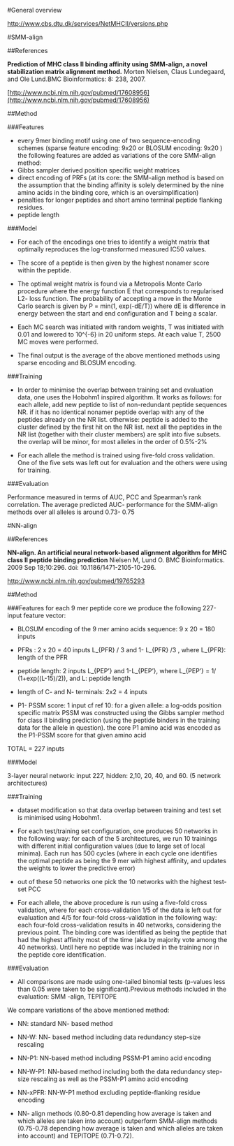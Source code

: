#General overview 

http://www.cbs.dtu.dk/services/NetMHCII/versions.php

#SMM-align

##References 

**Prediction of MHC class II binding affinity using SMM-align, a novel stabilization matrix alignment method.**
Morten Nielsen, Claus Lundegaard, and Ole Lund.BMC Bioinformatics: 8: 238, 2007.

[http://www.ncbi.nlm.nih.gov/pubmed/17608956](http://www.ncbi.nlm.nih.gov/pubmed/17608956)

##Method

###Features

* every 9mer binding motif using one of two sequence-encoding schemes (sparse feature encoding: 9x20 or BLOSUM encoding: 9x20 )
the following features are added as variations of the core SMM-align method: 
* Gibbs sampler derived position specific weight matrices 
* direct encoding of PRFs (at its core: the SMM-align method is based on the assumption that the binding affinity is solely determined by the nine amino acids in the binding core, which is an oversimplification)
* penalties for longer peptides and short amino terminal peptide flanking residues. 
* peptide length

###Model

* For each of the encodings one tries to identify a weight matrix that optimally reproduces the log-transformed measured IC50 values.

* The score of a peptide is then given by the highest nonamer score within the peptide.

* The optimal weight matrix is found via a Metropolis Monte Carlo procedure where the energy function E that corresponds to regularised L2- loss function. The probability of accepting a move in the Monte Carlo search is given by P = min(1, exp(-dE/T)) where dE is difference in energy between the start and end configuration and T being a scalar.

* Each MC search was initiated with random weights, T was initiated with 0.01 and lowered to 10^{-6} in 20 uniform steps. At each value T, 2500 MC moves were performed.

* The final output is the average of the above mentioned methods using sparse encoding and BLOSUM encoding.

###Training

* In order to minimise the overlap between training set and evaluation data, one uses the Hobohm1 inspired algorithm. It works as follows: 
for each allele, add new peptide to list of non-redundant peptide sequences NR.
if it has no identical nonamer peptide overlap with any of the peptides already on the NR list.
otherwise: peptide is added to the cluster defined by the first hit on the NR list. 
next all the peptides in the NR list (together with their cluster members) are split into five subsets.
the overlap will be minor, for most alleles in the order of 0.5%-2%

* For each allele the method is trained using five-fold cross validation. One of the five sets was left out for evaluation and the others were using for training.

###Evaluation

Performance measured in terms of AUC, PCC and Spearman’s rank correlation. The average predicted AUC- performance for the SMM-align methods over all alleles is around 0.73- 0.75

#NN-align 

##References 

**NN-align. An artificial neural network-based alignment algorithm for MHC class II peptide binding prediction** Nielsen M, Lund O. BMC Bioinformatics. 2009 Sep 18;10:296. doi: 10.1186/1471-2105-10-296.

http://www.ncbi.nlm.nih.gov/pubmed/19765293

##Method 

###Features
for each 9 mer peptide core we produce the following 227-input feature vector:

* BLOSUM encoding of the 9 mer amino acids sequence: 9 x 20 = 180 inputs

* PFRs : 2 x 20 = 40 inputs 
L_{PFR} / 3 and 1- L_{PFR} /3 , where L_{PFR}: length of the PFR

* peptide length: 2 inputs 
L_{PEP’} and 1-L_{PEP’}, where L_{PEP’} = 1/ (1+exp((L-15)/2)), and L: peptide length

* length of C- and N- terminals: 2x2 = 4 inputs

* P1- PSSM score: 1 input
cf ref 10: for a given allele: a log-odds position specific matrix PSSM was constructed using the Gibbs sampler method for class II binding prediction (using the peptide binders in the training data for the allele in question). the core P1 amino acid was encoded as the P1-PSSM score for that given amino acid

TOTAL = 227 inputs

###Model

3-layer neural network: input 227, hidden: 2,10, 20, 40, and 60. (5 network architectures)

###Training

* dataset modification so that data overlap between training and test set is minimised using Hobohm1.

* For each test/training set configuration, one produces 50 networks in the following way: 
for each of the 5 architectures, we run 10 trainings with different initial configuration values (due to large set of local minima). Each run has 500 cycles (where in each cycle one identifies the optimal peptide as being the 9 mer with highest affinity, and updates the weights to lower the predictive error)

* out of these 50 networks one pick the 10 networks with the highest test-set PCC

* For each allele, the above procedure is run using a five-fold cross validation, where for each cross-validation 1/5 of the data is left out for evaluation and 4/5 for four-fold cross-validation in the following way: each four-fold cross-validation results in 40 networks, considering the previous point. The binding core was identified as being the peptide that had the highest affinity most of the time (aka by majority vote among the 40 networks). Until here no peptide was included in the training nor in the peptide core identification.

###Evaluation

* All comparisons are made using one-tailed binomial tests (p-values less than 0.05 were taken to be significant).Previous methods included in the evaluation: SMM -align, TEPITOPE

We compare variations of the above mentioned method:

* NN: standard NN- based method

* NN-W: NN- based method including data redundancy step-size rescaling

* NN-P1: NN-based method including PSSM-P1 amino acid encoding

* NN-W-P1: NN-based method including both the data redundancy step-size rescaling as well as the PSSM-P1 amino acid encoding

* NN-xPFR: NN-W-P1 method excluding peptide-flanking residue encoding

* NN- align methods (0.80-0.81 depending how average is taken and which alleles are taken into account) outperform SMM-align methods (0.75-0.78 depending how average is taken and which alleles are taken into account) and TEPITOPE (0.71-0.72).


